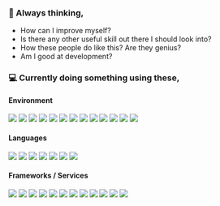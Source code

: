 ### 🤔 Always thinking,

- How can I improve myself?
- Is there any other useful skill out there I should look into?
- How these people do like this? Are they genius?
- Am I good at development? 

### 💻 Currently doing something using these,

#### Environment

<img src="https://img.shields.io/badge/macOS-000000?style=flat-square&logo=macOS&logoColor=white"/> <img src="https://img.shields.io/badge/Linux-FCC624?style=flat-square&logo=Linux&logoColor=white"/> <img src="https://img.shields.io/badge/Ubuntu-E95420?style=flat-square&logo=Ubuntu&logoColor=white"/> <img src="https://img.shields.io/badge/Debian-A81D33?style=flat-square&logo=Debian&logoColor=white"/> <img src="https://img.shields.io/badge/Homebrew-FBB040?style=flat-square&logo=Homebrew&logoColor=white"/> <img src="https://img.shields.io/badge/Git-F05032?style=flat-square&logo=Git&logoColor=white"/> <img src="https://img.shields.io/badge/NeoVim-57A143?style=flat-square&logo=NeoVim&logoColor=white"/> <img src="https://img.shields.io/badge/tmux-1BB91F?style=flat-square&logo=tmux&logoColor=white"/> <img src="https://img.shields.io/badge/Brave-FB542B?style=flat-square&logo=Brave&logoColor=white"/> <img src="https://img.shields.io/badge/Visual%20Studio%20Code-006ACC?style=flat-square&logo=Visual%20Studio%20Code&logoColor=white"/> <img src="https://img.shields.io/badge/Slack-4A154B?style=flat-square&logo=Slack&logoColor=white"/> <img src="https://img.shields.io/badge/Notion-000000?style=flat-square&logo=Notion&logoColor=white"/> <img src="https://img.shields.io/badge/Gerrit-EEEEEE?style=flat-square&logo=Gerrit&logoColor=black"/>

#### Languages

<img src="https://img.shields.io/badge/C-A8B9CC?style=flat-square&logo=C&logoColor=white"/> <img src="https://img.shields.io/badge/PHP-777BB4?style=flat-square&logo=PHP&logoColor=white"/> <img src="https://img.shields.io/badge/Bash-4EAA25?style=flat-square&logo=GNU%20Bash&logoColor=white"/> <img src="https://img.shields.io/badge/Python-3766AB?style=flat-square&logo=Python&logoColor=white"/> <img src="https://img.shields.io/badge/JavaScript-F7DF1E?style=flat-square&logo=JavaScript&logoColor=white"/> <img src="https://img.shields.io/badge/TypeScript-3178C6?style=flat-square&logo=TypeScript&logoColor=white"/> <img src="https://img.shields.io/badge/Dart-0175C2?style=flat-square&logo=Dart&logoColor=white"/>

#### Frameworks / Services

<img src="https://img.shields.io/badge/Firebase-FFCA28?style=flat-square&logo=Firebase&logoColor=white"/> <img src="https://img.shields.io/badge/Flutter-02569B?style=flat-square&logo=Flutter&logoColor=white"/> <img src="https://img.shields.io/badge/Django-092E20?style=flat-square&logo=Django&logoColor=white"/> <img src="https://img.shields.io/badge/Node.js-339933?style=flat-square&logo=Node.js&logoColor=white"/> <img src="https://img.shields.io/badge/React-61DAFB?style=flat-square&logo=React&logoColor=white"/> <img src="https://img.shields.io/badge/ReactiveX-87178C?style=flat-square&logo=ReactiveX&logoColor=white"/> <img src="https://img.shields.io/badge/Docker-2496ED?style=flat-square&logo=Docker&logoColor=white"/> <img src="https://img.shields.io/badge/MariaDB-003545?style=flat-square&logo=MariaDB&logoColor=white"/> <img src="https://img.shields.io/badge/NGINX-009639?style=flat-square&logo=NGINX&logoColor=white"/> <img src="https://img.shields.io/badge/Launchpad-F8C300?style=flat-square&logo=Launchpad&logoColor=white"/> <img src="https://img.shields.io/badge/Bootstrap-7952B3?style=flat-square&logo=Bootstrap&logoColor=white"/> <img src="https://img.shields.io/badge/WordPress-21759B?style=flat-square&logo=WordPress&logoColor=white"/>

